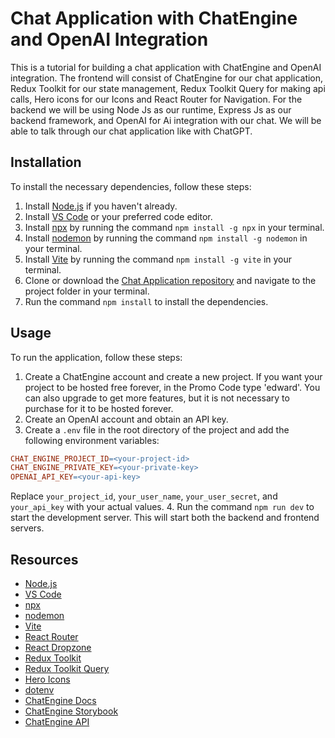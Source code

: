 # Chat Application with ChatEngine and OpenAI Integration

This is a tutorial for building a chat application with ChatEngine and OpenAI integration. The frontend will consist of ChatEngine for our chat application, Redux Toolkit for our state management, Redux Toolkit Query for making api calls, Hero icons for our Icons and React Router for Navigation. For the backend we will be using Node Js as our runtime, Express Js as our backend framework, and OpenAI for Ai integration with our chat. We will be able to talk through our chat application like with ChatGPT.

## Installation

To install the necessary dependencies, follow these steps:

1. Install [Node.js](https://nodejs.org/en/download/) if you haven't already.
2. Install [VS Code](https://code.visualstudio.com/download) or your preferred code editor.
3. Install [npx](https://www.npmjs.com/package/npx) by running the command `npm install -g npx` in your terminal.
4. Install [nodemon](https://github.com/remy/nodemon) by running the command `npm install -g nodemon` in your terminal.
5. Install [Vite](https://vitejs.dev/guide/) by running the command `npm install -g vite` in your terminal.
6. Clone or download the [Chat Application repository](https://github.com/ed-roh/chat-app) and navigate to the project folder in your terminal.
7. Run the command `npm install` to install the dependencies.

## Usage

To run the application, follow these steps:

1. Create a ChatEngine account and create a new project. If you want your project to be hosted free forever, in the Promo Code type 'edward'. You can also upgrade to get more features, but it is not necessary to purchase for it to be hosted forever.
2. Create an OpenAI account and obtain an API key.
3. Create a `.env` file in the root directory of the project and add the following environment variables:

```makefile
CHAT_ENGINE_PROJECT_ID=<your-project-id>
CHAT_ENGINE_PRIVATE_KEY=<your-private-key>
OPENAI_API_KEY=<your-api-key>
```


Replace `your_project_id`, `your_user_name`, `your_user_secret`, and `your_api_key` with your actual values.
4. Run the command `npm run dev` to start the development server. This will start both the backend and frontend servers.

## Resources

- [Node.js](https://nodejs.org/en/download/)
- [VS Code](https://code.visualstudio.com/download)
- [npx](https://www.npmjs.com/package/npx)
- [nodemon](https://github.com/remy/nodemon)
- [Vite](https://vitejs.dev/guide/)
- [React Router](https://reactrouter.com/en/v6.3.0/getting-started)
- [React Dropzone](https://github.com/react-dropzone/react-dropzone)
- [Redux Toolkit](https://redux-toolkit.js.org/introduction/quick-start)
- [Redux Toolkit Query](https://redux-toolkit.js.org/rtk-query/overview)
- [Hero Icons](https://heroicons.com/)
- [dotenv](https://github.com/motdotla/dotenv)
- [ChatEngine Docs](https://chatengine.io/docs/react/v2)
- [ChatEngine Storybook](https://chatengine-io.github.io/react-chat-engine/)
- [ChatEngine API](https://rest.chatengine.io/)